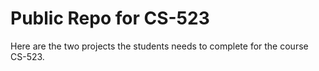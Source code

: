 Public Repo for CS-523
======================

Here are the two projects the students needs to complete for the course CS-523.


